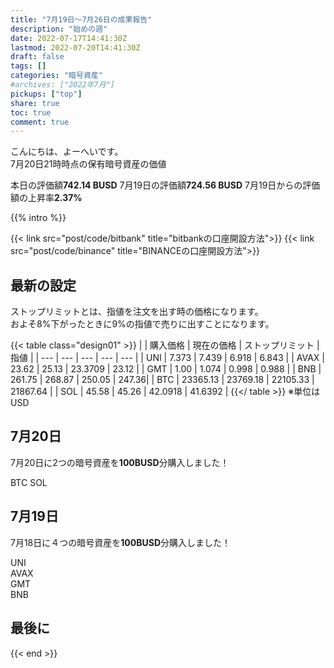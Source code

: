 ```yaml
---
title: "7月19日〜7月26日の成果報告"
description: "始めの週"
date: 2022-07-17T14:41:30Z
lastmod: 2022-07-20T14:41:30Z
draft: false
tags: []
categories: "暗号資産"
#archives: ["2022年7月"]
pickups: ["top"]
share: true
toc: true
comment: true
---
```


こんにちは、よーへいです。  
7月20日21時時点の保有暗号資産の価値

本日の評価額**742.14 BUSD** 
7月19日の評価額**724.56 BUSD**
7月19日からの評価額の上昇率**2.37%**  

<!--more-->

{{% intro %}} 

{{< link src="post/code/bitbank" title="bitbankの口座開設方法">}}
{{< link src="post/code/binance" title="BINANCEの口座開設方法">}}
  
## 最新の設定

ストップリミットとは、指値を注文を出す時の価格になります。  
およそ8%下がったときに9%の指値で売りに出すことになります。

{{< table class="design01" >}}
|  | 購入価格 | 現在の価格 | ストップリミット | 指値 |
| --- | --- | --- | --- | --- |
| UNI | 7.373 | 7.439 | 6.918 | 6.843 |
| AVAX | 23.62 | 25.13 | 23.3709 | 23.12 |
| GMT | 1.00 | 1.074 | 0.998 | 0.988 |
| BNB | 261.75 | 268.87 | 250.05 | 247.36|
| BTC | 23365.13 | 23769.18 | 22105.33 | 21867.64 |
| SOL | 45.58 | 45.26 | 42.0918 | 41.6392 |
{{</ table >}}
※単位はUSD


## 7月20日

7月20日に2つの暗号資産を**100BUSD**分購入しました！   

BTC
SOL

## 7月19日

7月18日に４つの暗号資産を**100BUSD**分購入しました！   

UNI  
AVAX  
GMT   
BNB  

## 最後に

{{< end >}} 





